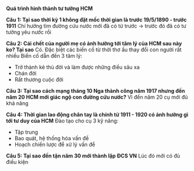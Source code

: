 **Quá trình hình thành tư tưởng HCM**

**Câu 1: Tại sao thời kỳ 1 không đặt mốc thời gian là trước 19/5/1890 - __trước__ 1911**
Chí hướng tìm đường cứu nước mới đã có từ trước -> trước đó đã có tư tưởng yêu nước rồi

**Câu 2: Cái chết của người mẹ có ảnh hưởng tới tâm lý của HCM sau này ko? Tại sao**
Có. Đặc biệt các biến cố từ thời thơ ấu thay đổi con người rất nhiều
Biến cố dẫn đến 3 tâm lý:
- Trở thành kẻ thù đời và làm được những điều sâu xa
- Chán đời
- Rất thương cuộc đời

**Câu 3: Tại sao cách mạng tháng 10 Nga thành công năm 1917 nhưng đến năm 20 HCM mới giác ngộ con đường cứu nước?**
Vì đến năm 20 cụ mới đủ khả năng

**Câu 4: Thời gian lao động chân tay là chính từ 1911 - 1920 có ảnh hưởng gì tới tư duy của HCM**
Đào tạo cho cụ 3 kỹ năng:
- Tập trung
- Bao quát, hệ thống hóa vấn đề
- Hoạch chiến lược để xử lý vấn đề

**Câu 5: Tại sao đến tận năm 30 mới thành lập ĐCS VN**
Lúc đó mới có đủ điều kiện